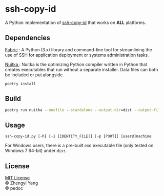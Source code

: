 
# ssh-copy-id

A Python implementation of [ssh-copy-id](https://linux.die.net/man/1/ssh-copy-id) that works on **ALL** platforms.

## Dependencies

[Fabric](http://www.fabfile.org/) : A Python (3.x) library and command-line tool for streamlining the use of SSH for application deployment or systems administration tasks.

[Nuitka ](https://nuitka.net/) : Nuitka is the optimizing Python compiler written in Python that creates executables that run without a separate installer. Data files can both be included or put alongside.
```
poetry install
```

## Build
```cmd
poetry run nuitka --onefile --standalone --output-dir=dist --output-filename=ssh-copy-id.exe ssh-copy-id.py
```

## Usage

```
ssh-copy-id.py [-h] [-i [IDENTITY_FILE]] [-p [PORT]] [user@]machine
```

For Windows users, there is a pre-built *exe* executable file (only tested on Windows 7 64-bit) under ```dist```.

## License
[MIT License](https://zhengyi.mit-license.org/@2017)  
&copy; Zhengyi Yang   
&copy; pedoc  